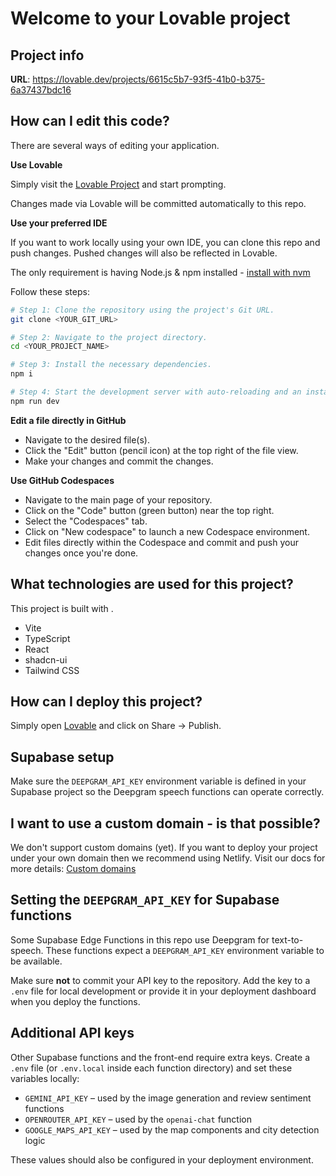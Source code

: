 # Welcome to your Lovable project

## Project info

**URL**: https://lovable.dev/projects/6615c5b7-93f5-41b0-b375-6a37437bdc16

## How can I edit this code?

There are several ways of editing your application.

**Use Lovable**

Simply visit the [Lovable Project](https://lovable.dev/projects/6615c5b7-93f5-41b0-b375-6a37437bdc16) and start prompting.

Changes made via Lovable will be committed automatically to this repo.

**Use your preferred IDE**

If you want to work locally using your own IDE, you can clone this repo and push changes. Pushed changes will also be reflected in Lovable.

The only requirement is having Node.js & npm installed - [install with nvm](https://github.com/nvm-sh/nvm#installing-and-updating)

Follow these steps:

```sh
# Step 1: Clone the repository using the project's Git URL.
git clone <YOUR_GIT_URL>

# Step 2: Navigate to the project directory.
cd <YOUR_PROJECT_NAME>

# Step 3: Install the necessary dependencies.
npm i

# Step 4: Start the development server with auto-reloading and an instant preview.
npm run dev
```

**Edit a file directly in GitHub**

- Navigate to the desired file(s).
- Click the "Edit" button (pencil icon) at the top right of the file view.
- Make your changes and commit the changes.

**Use GitHub Codespaces**

- Navigate to the main page of your repository.
- Click on the "Code" button (green button) near the top right.
- Select the "Codespaces" tab.
- Click on "New codespace" to launch a new Codespace environment.
- Edit files directly within the Codespace and commit and push your changes once you're done.

## What technologies are used for this project?

This project is built with .

- Vite
- TypeScript
- React
- shadcn-ui
- Tailwind CSS

## How can I deploy this project?

Simply open [Lovable](https://lovable.dev/projects/6615c5b7-93f5-41b0-b375-6a37437bdc16) and click on Share -> Publish.

## Supabase setup

Make sure the `DEEPGRAM_API_KEY` environment variable is defined in your Supabase project so the Deepgram speech functions can operate correctly.

## I want to use a custom domain - is that possible?

We don't support custom domains (yet). If you want to deploy your project under your own domain then we recommend using Netlify. Visit our docs for more details: [Custom domains](https://docs.lovable.dev/tips-tricks/custom-domain/)

## Setting the `DEEPGRAM_API_KEY` for Supabase functions

Some Supabase Edge Functions in this repo use Deepgram for text-to-speech. These functions expect a `DEEPGRAM_API_KEY` environment variable to be available.

Make sure **not** to commit your API key to the repository. Add the key to a `.env` file for local development or provide it in your deployment dashboard when you deploy the functions.

## Additional API keys

Other Supabase functions and the front-end require extra keys. Create a `.env` file (or `.env.local` inside each function directory) and set these variables locally:

- `GEMINI_API_KEY` – used by the image generation and review sentiment functions
- `OPENROUTER_API_KEY` – used by the `openai-chat` function
- `GOOGLE_MAPS_API_KEY` – used by the map components and city detection logic

These values should also be configured in your deployment environment.
